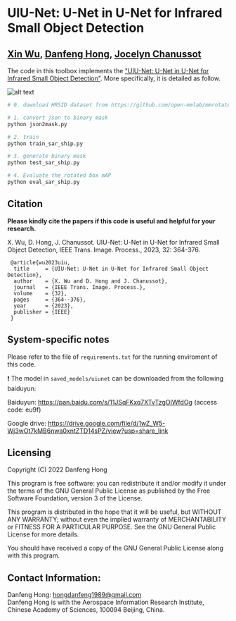 # UIU-Net: U-Net in U-Net for Infrared Small Object Detection

[Xin Wu](https://scholar.google.com/citations?user=XzV9xYIAAAAJ&hl=en), [Danfeng Hong](https://sites.google.com/view/danfeng-hong), [Jocelyn Chanussot](http://jocelyn-chanussot.net/)
---------------------

The code in this toolbox implements the ["UIU-Net: U-Net in U-Net for Infrared Small Object Detection"](https://ieeexplore.ieee.org/document/9989433).
More specifically, it is detailed as follow.

![alt text](./outline.jpg)




```bash
# 0. download HRSID dataset from https://github.com/open-mmlab/mmrotate/tree/main/tools/data/hrsid

# 1. convert json to binary mask
python json2mask.py

# 2. train
python train_sar_ship.py

# 3. generate binary mask
python test_sar_ship.py

# 4. Evaluate the rotated box mAP
python eval_sar_ship.py

```



Citation
---------------------

**Please kindly cite the papers if this code is useful and helpful for your research.**

X. Wu, D. Hong, J. Chanussot. UIU-Net: U-Net in U-Net for Infrared Small Object Detection, IEEE Trans. Image. Process., 2023, 32: 364-376. 

     @article{wu2023uiu,
      title     = {UIU-Net: U-Net in U-Net for Infrared Small Object Detection},
      author    = {X. Wu and D. Hong and J. Chanussot},
      journal   = {IEEE Trans. Image. Process.}, 
      volume    = {32},
      pages     = {364--376},
      year      = {2023},
      publisher = {IEEE}
     }


System-specific notes
---------------------
Please refer to the file of `requirements.txt` for the running enviroment of this code.

:exclamation: The model in `saved_models/uiunet` can be downloaded from the following baiduyun:

Baiduyun: https://pan.baidu.com/s/11JSqFKxq7XTvTzgOIWfdOg  (access code: eu9f)

Google drive: https://drive.google.com/file/d/1wZ_W5-Wj3wOt7kMB6nwa0xntZTD14sPZ/view?usp=share_link

Licensing
---------

Copyright (C) 2022 Danfeng Hong

This program is free software: you can redistribute it and/or modify it under the terms of the GNU General Public License as published by the Free Software Foundation, version 3 of the License.

This program is distributed in the hope that it will be useful, but WITHOUT ANY WARRANTY; without even the implied warranty of MERCHANTABILITY or FITNESS FOR A PARTICULAR PURPOSE. See the GNU General Public License for more details.

You should have received a copy of the GNU General Public License along with this program.

Contact Information:
--------------------

Danfeng Hong: hongdanfeng1989@gmail.com<br>
Danfeng Hong is with the Aerospace Information Research Institute, Chinese Academy of Sciences, 100094 Beijing, China.

